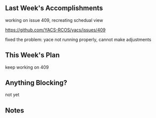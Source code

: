 ## Last Week's Accomplishments

working on issue 409, recreating schedual view

https://github.com/YACS-RCOS/yacs/issues/409

fixed the problem: yace not running properly, cannot make adjustments


    
## This Week's Plan

keep working on 409


## Anything Blocking?

not yet


## Notes



